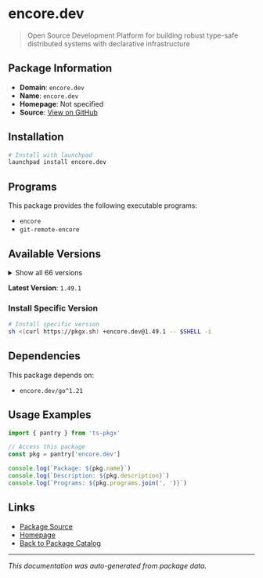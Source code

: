 # encore.dev

> Open Source Development Platform for building robust type-safe distributed systems with declarative infrastructure

## Package Information

- **Domain**: `encore.dev`
- **Name**: `encore.dev`
- **Homepage**: Not specified
- **Source**: [View on GitHub](https://github.com/pkgxdev/pantry/tree/main/projects/encore.dev/package.yml)

## Installation

```bash
# Install with launchpad
launchpad install encore.dev
```

## Programs

This package provides the following executable programs:

- `encore`
- `git-remote-encore`

## Available Versions

<details>
<summary>Show all 66 versions</summary>

- `1.49.1`, `1.49.0`, `1.48.13`, `1.48.12`, `1.48.11`
- `1.48.10`, `1.48.9`, `1.48.8`, `1.48.7`, `1.48.6`
- `1.48.5`, `1.48.4`, `1.48.3`, `1.48.2`, `1.48.0`
- `1.47.0`, `1.46.22`, `1.46.21`, `1.46.20`, `1.46.19`
- `1.46.18`, `1.46.17`, `1.46.16`, `1.46.15`, `1.46.14`
- `1.46.13`, `1.46.12`, `1.46.11`, `1.46.10`, `1.46.9`
- `1.46.8`, `1.46.7`, `1.46.6`, `1.46.5`, `1.46.4`
- `1.46.2`, `1.46.1`, `1.46.0`, `1.45.6`, `1.45.1`
- `1.44.9`, `1.44.4`, `1.44.0`, `1.43.9`, `1.43.7`
- `1.43.3`, `1.42.3`, `1.42.1`, `1.41.9`, `1.41.7`
- `1.41.4`, `1.41.3`, `1.41.1`, `1.40.0`, `1.39.0`
- `1.38.0`, `1.37.0`, `1.35.3`, `1.34.7`, `1.31.0`
- `1.30.0`, `1.29.2`, `1.28.0`, `1.27.0`, `1.26.0`
- `1.25.0`

</details>

**Latest Version**: `1.49.1`

### Install Specific Version

```bash
# Install specific version
sh <(curl https://pkgx.sh) +encore.dev@1.49.1 -- $SHELL -i
```

## Dependencies

This package depends on:

- `encore.dev/go^1.21`

## Usage Examples

```typescript
import { pantry } from 'ts-pkgx'

// Access this package
const pkg = pantry['encore.dev']

console.log(`Package: ${pkg.name}`)
console.log(`Description: ${pkg.description}`)
console.log(`Programs: ${pkg.programs.join(', ')}`)
```

## Links

- [Package Source](https://github.com/pkgxdev/pantry/tree/main/projects/encore.dev/package.yml)
- [Homepage](#)
- [Back to Package Catalog](../../package-catalog.md)

---

*This documentation was auto-generated from package data.*
